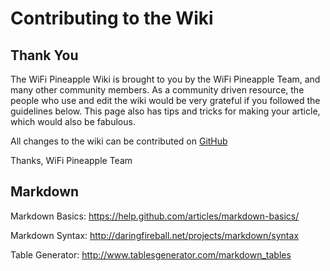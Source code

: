 # Contributing to the Wiki

## Thank You

The WiFi Pineapple Wiki is brought to you by the WiFi Pineapple Team, and many other community members. As a community driven resource, the people who use and edit the wiki would be very grateful if you followed the guidelines below. This page also has tips and tricks for making your article, which would also be fabulous.

All changes to the wiki can be contributed on [GitHub](https://github.com/wifipineapple/wifipineapple-wiki)

Thanks,
WiFi Pineapple Team


## Markdown

Markdown Basics: https://help.github.com/articles/markdown-basics/

Markdown Syntax: http://daringfireball.net/projects/markdown/syntax

Table Generator: http://www.tablesgenerator.com/markdown_tables
